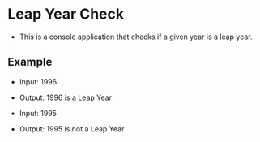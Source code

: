 # Leap Year Check
 
* This is a console application that checks if a given year is a leap year.

## Example

* Input: 1996
* Output: 1996 is a Leap Year

* Input: 1995
* Output: 1995 is not a Leap Year